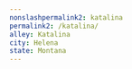```yaml
---
﻿nonslashpermalink2: katalina
permalink2: /katalina/
alley: Katalina
city: Helena
state: Montana
---
```

